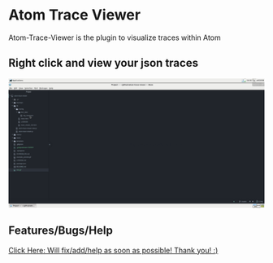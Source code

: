 # Atom Trace Viewer

Atom-Trace-Viewer is the plugin to visualize traces within Atom

## Right click and view your json traces

![Atom Trace Viewer example](https://github.com/frobino/atom-trace-viewer/raw/master/tracing_preview.gif?v=3)

## Features/Bugs/Help

[Click Here: Will fix/add/help as soon as possible! Thank you! :) ](https://github.com/frobino/atom-trace-viewer/issues)

